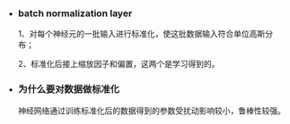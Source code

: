 - ### batch normalization layer

  1、对每个神经元的一批输入进行标准化，使这批数据输入符合单位高斯分布；

  2、标准化后接上缩放因子和偏置，这两个是学习得到的。

- ### 为什么要对数据做标准化

  神经网络通过训练标准化后的数据得到的参数受扰动影响较小，鲁棒性较强。

